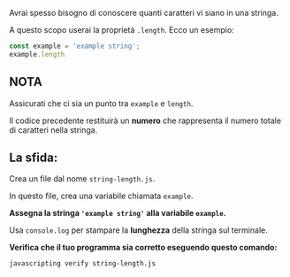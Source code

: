 Avrai spesso bisogno di conoscere quanti caratteri vi siano in una stringa.

A questo scopo userai la proprietà `.length`. Ecco un esempio:

```js
const example = 'example string';
example.length
```

## NOTA

Assicurati che ci sia un punto tra `example` e `length`.

Il codice precedente restituirà un **numero** che rappresenta il numero totale di caratteri nella stringa.


## La sfida:

Crea un file dal nome `string-length.js`.

In questo file, crea una variabile chiamata `example`.

**Assegna la stringa `'example string'` alla variabile `example`.**

Usa `console.log` per stampare la **lunghezza** della stringa sul terminale.

**Verifica che il tuo programma sia corretto eseguendo questo comando:**

`javascripting verify string-length.js`
